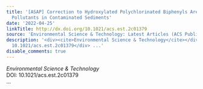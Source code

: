 ```yaml
---
title: '[ASAP] Correction to Hydroxylated Polychlorinated Biphenyls Are Emerging Legacy
  Pollutants in Contaminated Sediments'
date: '2022-04-25'
linkTitle: http://dx.doi.org/10.1021/acs.est.2c01379
source: 'Environmental Science & Technology: Latest Articles (ACS Publications)'
description: '<div><cite>Environmental Science & Technology</cite></div><div>DOI:
  10.1021/acs.est.2c01379</div> ...'
disable_comments: true
---
```

<div><cite>Environmental Science & Technology</cite></div><div>DOI: 10.1021/acs.est.2c01379</div> ...